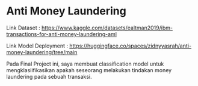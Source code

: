 # Anti Money Laundering

Link Dataset : https://www.kaggle.com/datasets/ealtman2019/ibm-transactions-for-anti-money-laundering-aml

Link Model Deployment : https://huggingface.co/spaces/zidnyyasrah/anti-money-laundering/tree/main

Pada Final Project ini, saya membuat classification model untuk mengklasiifikasikan apakah seseorang melakukan tindakan money laundering pada sebuah transaksi.
